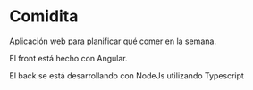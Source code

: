 # Comidita
Aplicación web para planificar qué comer en la semana.

El front está hecho con Angular.

El back se está desarrollando con NodeJs utilizando Typescript
